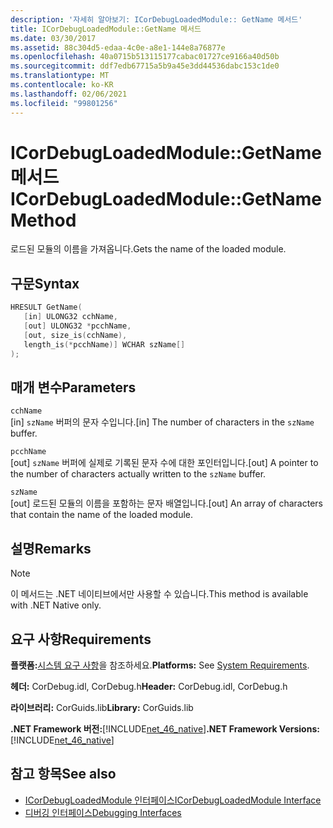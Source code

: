 ```yaml
---
description: '자세히 알아보기: ICorDebugLoadedModule:: GetName 메서드'
title: ICorDebugLoadedModule::GetName 메서드
ms.date: 03/30/2017
ms.assetid: 88c304d5-edaa-4c0e-a8e1-144e8a76877e
ms.openlocfilehash: 40a0715b513115177cabac01727ce9166a40d50b
ms.sourcegitcommit: ddf7edb67715a5b9a45e3dd44536dabc153c1de0
ms.translationtype: MT
ms.contentlocale: ko-KR
ms.lasthandoff: 02/06/2021
ms.locfileid: "99801256"
---
```

# <a name="icordebugloadedmodulegetname-method"></a><span data-ttu-id="2ba0e-103">ICorDebugLoadedModule::GetName 메서드</span><span class="sxs-lookup"><span data-stu-id="2ba0e-103">ICorDebugLoadedModule::GetName Method</span></span>

<span data-ttu-id="2ba0e-104">로드된 모듈의 이름을 가져옵니다.</span><span class="sxs-lookup"><span data-stu-id="2ba0e-104">Gets the name of the loaded module.</span></span>  
  
## <a name="syntax"></a><span data-ttu-id="2ba0e-105">구문</span><span class="sxs-lookup"><span data-stu-id="2ba0e-105">Syntax</span></span>  
  
```cpp  
HRESULT GetName(  
   [in] ULONG32 cchName,  
   [out] ULONG32 *pcchName,  
   [out, size_is(cchName),  
   length_is(*pcchName)] WCHAR szName[]  
);  
```  
  
## <a name="parameters"></a><span data-ttu-id="2ba0e-106">매개 변수</span><span class="sxs-lookup"><span data-stu-id="2ba0e-106">Parameters</span></span>  

 `cchName`  
 <span data-ttu-id="2ba0e-107">[in] `szName` 버퍼의 문자 수입니다.</span><span class="sxs-lookup"><span data-stu-id="2ba0e-107">[in] The number of characters in the `szName` buffer.</span></span>  
  
 `pcchName`  
 <span data-ttu-id="2ba0e-108">[out] `szName` 버퍼에 실제로 기록된 문자 수에 대한 포인터입니다.</span><span class="sxs-lookup"><span data-stu-id="2ba0e-108">[out] A pointer to the number of characters actually written to the `szName` buffer.</span></span>  
  
 `szName`  
 <span data-ttu-id="2ba0e-109">[out] 로드된 모듈의 이름을 포함하는 문자 배열입니다.</span><span class="sxs-lookup"><span data-stu-id="2ba0e-109">[out] An array of characters that contain the name of the loaded module.</span></span>  
  
## <a name="remarks"></a><span data-ttu-id="2ba0e-110">설명</span><span class="sxs-lookup"><span data-stu-id="2ba0e-110">Remarks</span></span>  
  
> [!NOTE]
> <span data-ttu-id="2ba0e-111">이 메서드는 .NET 네이티브에서만 사용할 수 있습니다.</span><span class="sxs-lookup"><span data-stu-id="2ba0e-111">This method is available with .NET Native only.</span></span>  
  
## <a name="requirements"></a><span data-ttu-id="2ba0e-112">요구 사항</span><span class="sxs-lookup"><span data-stu-id="2ba0e-112">Requirements</span></span>  

 <span data-ttu-id="2ba0e-113">**플랫폼:**[시스템 요구 사항](../../get-started/system-requirements.md)을 참조하세요.</span><span class="sxs-lookup"><span data-stu-id="2ba0e-113">**Platforms:** See [System Requirements](../../get-started/system-requirements.md).</span></span>  
  
 <span data-ttu-id="2ba0e-114">**헤더:** CorDebug.idl, CorDebug.h</span><span class="sxs-lookup"><span data-stu-id="2ba0e-114">**Header:** CorDebug.idl, CorDebug.h</span></span>  
  
 <span data-ttu-id="2ba0e-115">**라이브러리:** CorGuids.lib</span><span class="sxs-lookup"><span data-stu-id="2ba0e-115">**Library:** CorGuids.lib</span></span>  
  
 <span data-ttu-id="2ba0e-116">**.NET Framework 버전:**[!INCLUDE[net_46_native](../../../../includes/net-46-native-md.md)]</span><span class="sxs-lookup"><span data-stu-id="2ba0e-116">**.NET Framework Versions:** [!INCLUDE[net_46_native](../../../../includes/net-46-native-md.md)]</span></span>  
  
## <a name="see-also"></a><span data-ttu-id="2ba0e-117">참고 항목</span><span class="sxs-lookup"><span data-stu-id="2ba0e-117">See also</span></span>

- [<span data-ttu-id="2ba0e-118">ICorDebugLoadedModule 인터페이스</span><span class="sxs-lookup"><span data-stu-id="2ba0e-118">ICorDebugLoadedModule Interface</span></span>](icordebugloadedmodule-interface.md)
- [<span data-ttu-id="2ba0e-119">디버깅 인터페이스</span><span class="sxs-lookup"><span data-stu-id="2ba0e-119">Debugging Interfaces</span></span>](debugging-interfaces.md)
